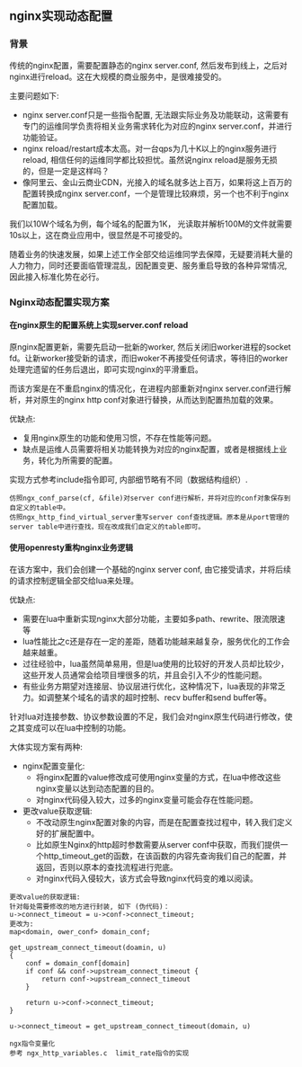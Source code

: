 ## nginx实现动态配置
### 背景
传统的nginx配置，需要配置静态的nginx server.conf, 然后发布到线上，之后对nginx进行reload。这在大规模的商业服务中，是很难接受的。

主要问题如下:
- nginx server.conf只是一些指令配置, 无法跟实际业务及功能联动，这需要有专门的运维同学负责将相关业务需求转化为对应的nginx server.conf，并进行功能验证。
- nginx reload/restart成本太高。对一台qps为几十K以上的nginx服务进行reload, 相信任何的运维同学都比较担忧。虽然说nginx reload是服务无损的，但是一定是这样吗？
- 像阿里云、金山云商业CDN，光接入的域名就多达上百万，如果将这上百万的配置转换成nginx server.conf，一个是管理比较麻烦，另一个也不利于nginx配置加载。

我们以10W个域名为例，每个域名的配置为1K， 光读取并解析100M的文件就需要10s以上，这在商业应用中，很显然是不可接受的。

随着业务的快速发展，如果上述工作全部交给运维同学去保障，无疑要消耗大量的人力物力，同时还要面临管理混乱，因配置变更、服务重启导致的各种异常情况, 因此接入标准化势在必行。


### Nginx动态配置实现方案
#### 在nginx原生的配置系统上实现server.conf reload
原nginx配置更新，需要先启动一批新的worker, 然后关闭旧worker进程的socket fd。让新worker接受新的请求，而旧woker不再接受任何请求，等待旧的worker处理完遗留的任务后退出，即可实现nginx的平滑重启。

而该方案是在不重启nginx的情况化，在进程内部重新对nginx server.conf进行解析，并对原生的nginx http conf对象进行替换，从而达到配置热加载的效果。

优缺点:
- 复用nginx原生的功能和使用习惯，不存在性能等问题。
- 缺点是运维人员需要将相关功能转换为对应的nginx配置，或者是根据线上业务，转化为所需要的配置。

实现方式参考include指令即可, 内部细节略有不同（数据结构组织）.
```
仿照ngx_conf_parse(cf, &file)对server conf进行解析，并将对应的conf对象保存到自定义的table中。
仿照ngx_http_find_virtual_server重写server conf查找逻辑。原本是从port管理的server table中进行查找，现在改成我们自定义的table即可。
```

#### 使用openresty重构nginx业务逻辑
在该方案中，我们会创建一个基础的nginx server conf, 由它接受请求，并将后续的请求控制逻辑全部交给lua来处理。

优缺点:
- 需要在lua中重新实现nginx大部分功能，主要如多path、rewrite、限流限速等
- lua性能比之c还是存在一定的差距，随着功能越来越复杂，服务优化的工作会越来越重。
- 过往经验中，lua虽然简单易用，但是lua使用的比较好的开发人员却比较少，这些开发人员通常会给项目埋很多的坑，并且会引入不少的性能问题。
- 有些业务方期望对连接层、协议层进行优化，这种情况下，lua表现的非常乏力。如调整某个域名的请求的超时控制、recv buffer和send buffer等。

针对lua对连接参数、协议参数设置的不足，我们会对nginx原生代码进行修改，使之其变成可以在lua中控制的功能。

大体实现方案有两种:
- nginx配置变量化:
    - 将nginx配置的value修改成可使用nginx变量的方式，在lua中修改这些nginx变量以达到动态配置的目的。
    - 对nginx代码侵入较大，过多的nginx变量可能会存在性能问题。
- 更改value获取逻辑:
    - 不改动原生nginx配置对象的内容，而是在配置查找过程中，转入我们定义好的扩展配置中。
    - 比如原生Nginx的http超时参数需要从server conf中获取，而我们提供一个http_timeout_get的函数，在该函数的内容先查询我们自己的配置，并返回，否则以原本的查找流程进行兜底。
    - 对nginx代码入侵较大，该方式会导致nginx代码变的难以阅读。

```
更改value的获取逻辑:
针对每处需要修改的地方进行封装, 如下 (伪代码)：
u->connect_timeout = u->conf->connect_timeout;
更改为:
map<domain, ower_conf> domain_conf;

get_upstream_connect_timeout(doamin, u)
{
    conf = domain_conf[domain]
    if conf && conf->upstream_connect_timeout {
        return conf->upstream_connect_timeout
    }

    return u->conf->connect_timeout;
}

u->connect_timeout = get_upstream_connect_timeout(domain, u)
```

```cassandraql
ngx指令变量化
参考 ngx_http_variables.c  limit_rate指令的实现
```
